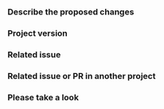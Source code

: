 <!--Thanks for your contribution. See [CONTRIBUTING](CONTRIBUTING.md)
    for this project's contribution guidelines. -->

<!--DO NOT edit files and directories listed in .NOT_EDITED_HERE.txt.
    These are maintained in upstream repos and changes here will be lost.-->

### Describe the proposed changes

<!-- Tell us what you did and why. You can leave this off if the PR title
     is descriptive. The commit message will be added to the end of this form.-->

### Project version

<!-- If this change only applies to a future version of a project (like
     Docker Engine 1.13), note that here and base your work on the `vnext-`
     branch for your project. -->

### Related issue

<!-- If this relates to an issue or PR in this repo, refer to it like
     #1234, or 'Fixes #1234' or 'Closes #1234'. -->

### Related issue or PR in another project

<!-- Links to issues or pull requests in other repositories if applicable. -->

### Please take a look

<!-- At-mention specific individuals or groups who should take a
     look at this PR. For instance, @exampleuser123 -->


<!-- To improve this template, edit .github/PULL_REQUEST_TEMPLATE.md. -->
